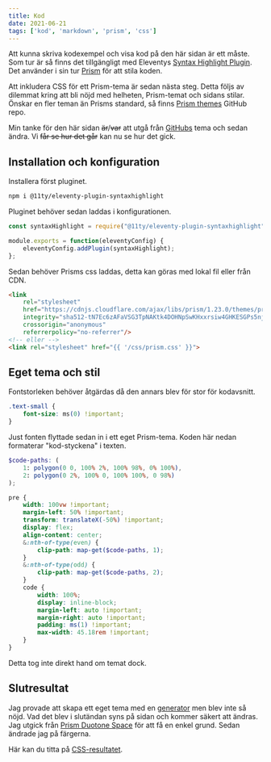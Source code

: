 ```yaml
---
title: Kod
date: 2021-06-21
tags: ['kod', 'markdown', 'prism', 'css']
---
```


Att kunna skriva kodexempel och visa kod på den här sidan är ett måste. Som tur är så finns det tillgängligt med Eleventys [Syntax Highlight Plugin](https://www.11ty.dev/docs/plugins/syntaxhighlight/). Det använder i sin tur [Prism](https://prismjs.com/) för att stila koden.

Att inkludera CSS för ett Prism-tema är sedan nästa steg. Detta följs av dilemmat kring att bli nöjd med helheten, Prism-temat och sidans stilar.
Önskar en fler teman än Prisms standard, så finns [Prism themes](https://github.com/PrismJS/prism-themes/blob/master/README.md) GitHub repo.

Min tanke för den här sidan ~~är~~/~~var~~ att utgå från [GitHubs](https://github.com/PrismJS/prism-themes/blob/master/themes/prism-ghcolors.css) tema och sedan ändra. Vi ~~får se hur det går~~ kan nu se hur det gick.

## Installation och konfiguration

Installera först pluginet.

```bash
npm i @11ty/eleventy-plugin-syntaxhighlight
```

Pluginet behöver sedan laddas i konfigurationen.

```js
const syntaxHighlight = require("@11ty/eleventy-plugin-syntaxhighlight");

module.exports = function(eleventyConfig) {
    eleventyConfig.addPlugin(syntaxHighlight);
};
```

Sedan behöver Prisms css laddas, detta kan göras med lokal fil eller från CDN.

```html
<link
    rel="stylesheet"
    href="https://cdnjs.cloudflare.com/ajax/libs/prism/1.23.0/themes/prism.min.css"
    integrity="sha512-tN7Ec6zAFaVSG3TpNAKtk4DOHNpSwKHxxrsiw4GHKESGPs5njn/0sMCUMl2svV4wo4BK/rCP7juYz+zx+l6oeQ=="
    crossorigin="anonymous"
    referrerpolicy="no-referrer"/>
<!-- eller -->
<link rel="stylesheet" href="{{ '/css/prism.css' }}">
```

## Eget tema och stil

Fontstorleken behöver åtgärdas då den annars blev för stor för kodavsnitt.

```css
.text-small {
    font-size: ms(0) !important;
}
```

Just fonten flyttade sedan in i ett eget Prism-tema. Koden här nedan formaterar "kod-styckena" i texten.

```scss
$code-paths: (
    1: polygon(0 0, 100% 2%, 100% 98%, 0% 100%),
    2: polygon(0 2%, 100% 0, 100% 100%, 0 98%)
);

pre {
    width: 100vw !important;
    margin-left: 50% !important;
    transform: translateX(-50%) !important;
    display: flex;
    align-content: center;
    &:nth-of-type(even) {
        clip-path: map-get($code-paths, 1);
    }
    &:nth-of-type(odd) {
        clip-path: map-get($code-paths, 2);
    }
    code {
        width: 100%;
        display: inline-block;
        margin-left: auto !important;
        margin-right: auto !important;
        padding: ms(1) !important;
        max-width: 45.18rem !important;
    }
}
```

Detta tog inte direkt hand om temat dock.

## Slutresultat

Jag provade att skapa ett eget tema med en [generator](http://k88hudson.github.io/syntax-highlighting-theme-generator/www/) men blev inte så nöjd.
Vad det blev i slutändan syns på sidan och kommer säkert att ändras. Jag utgick från [Prism Duotone Space](https://github.com/PrismJS/prism-themes/blob/master/themes/prism-duotone-space.css) för att få en enkel grund. Sedan ändrade jag på färgerna.

Här kan du titta på [CSS-resultatet](/css/prism.css).
